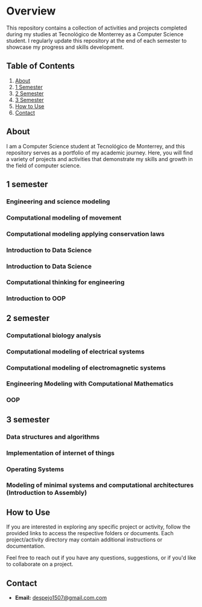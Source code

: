 # Overview

This repository contains a collection of activities and projects completed during my studies at Tecnológico de Monterrey as a Computer Science student. I regularly update this repository at the end of each semester to showcase my progress and skills development.

## Table of Contents

1. [About](#about)
2. [1 Semester](#1semester)
3. [2 Semester](#2semester)
4. [3 Semester](#3semester)
5. [How to Use](#how-to-use)
6. [Contact](#contact)

## About

I am a Computer Science student at Tecnológico de Monterrey, and this repository serves as a portfolio of my academic journey. Here, you will find a variety of projects and activities that demonstrate my skills and growth in the field of computer science.


## 1 semester

### Engineering and science modeling

### Computational modeling of movement

### Computational modeling applying conservation laws

### Introduction to Data Science

### Introduction to Data Science

### Computational thinking for engineering

### Introduction to OOP


## 2 semester

### Computational biology analysis

### Computational modeling of electrical systems

### Computational modeling of electromagnetic systems

### Engineering Modeling with Computational Mathematics

### OOP

## 3 semester

### Data structures and algorithms

### Implementation of internet of things

### Operating Systems

### Modeling of minimal systems and computational architectures (Introduction to Assembly)


## How to Use

If you are interested in exploring any specific project or activity, follow the provided links to access the respective folders or documents. Each project/activity directory may contain additional instructions or documentation.

Feel free to reach out if you have any questions, suggestions, or if you'd like to collaborate on a project.

## Contact

- **Email:** despejo1507@gmail.com.com

